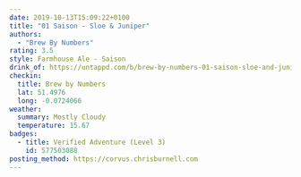 ```yaml
---
date: 2019-10-13T15:09:22+0100
title: "01 Saison - Sloe & Juniper"
authors:
  - "Brew By Numbers"
rating: 3.5
style: Farmhouse Ale - Saison
drink_of: https://untappd.com/b/brew-by-numbers-01-saison-sloe-and-juniper/3471259
checkin:
  title: Brew by Numbers
  lat: 51.4976
  long: -0.0724066
weather:
  summary: Mostly Cloudy
  temperature: 15.67
badges:
  - title: Verified Adventure (Level 3)
    id: 577503088
posting_method: https://corvus.chrisburnell.com
---
```

